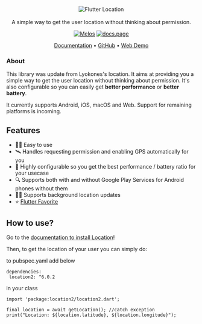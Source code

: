 <p style="text-align: center">
  <img src="https://raw.githubusercontent.com/Xunreal75/flutterlocation/assets/Logo.png" alt="Flutter Location" /> <br /><br />
  <span>A simple way to get the user location without thinking about permission.</span>
</p>

<p style="text-align: center">
  <a href="https://github.com/invertase/melos#readme-badge"><img src="https://img.shields.io/badge/maintained%20with-melos-f700ff.svg?style=flat-square" alt="Melos" /></a>
  <a href="https://docs.page"><img src="https://img.shields.io/badge/powered%20by-docs.page-34C4AC.svg?style=flat-square" alt="docs.page" /></a>
</p>

<p style="text-align: center">
  <a href="https://docs.page/Xunreal75/flutterlocation">Documentation</a> &bull; 
  <a href="https://github.com/Xunreal75/flutterlocation">GitHub</a> &bull; 
  <a href="https://huth.app/location">Web Demo</a>
</p>

### About

This library was update from Lyokones's location. 
It aims at providing you a simple way to get the user location without thinking about permission.
It's also configurable so you can easily get **better performance** or **better battery**.

It currently supports Android, iOS, macOS and Web. Support for remaining platforms is incoming.

## Features

- 👨‍💻️ Easy to use
- 🛰 Handles requesting permission and enabling GPS automatically for you
- 🔋 Highly configurable so you get the best performance / battery ratio for your usecase
- 🔍 Supports both with and without Google Play Services for Android phones without them
- 🏃‍♂️ Supports background location updates
- ⭐️ [Flutter Favorite](https://docs.flutter.dev/development/packages-and-plugins/favorites)

## How to use?

Go to the [documentation to install Location](https://docs.page/Xunreal75/flutterlocation/getting-started)!

Then, to get the location of your user you can simply do:


to pubspec.yaml add below 
```
dependencies: 
 location2: ^6.0.2
```

in your class
```
import 'package:location2/location2.dart';

final location = await getLocation(); //catch exception
print("Location: ${location.latitude}, ${location.longitude}");
```

